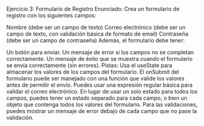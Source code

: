 Ejercicio 3: Formulario de Registro
Enunciado:
Crea un formulario de registro con los siguientes campos:

Nombre (debe ser un campo de texto)
Correo electrónico (debe ser un campo de texto, con validación básica de formato de email)
Contraseña (debe ser un campo de contraseña)
Además, el formulario debe tener:

Un botón para enviar.
Un mensaje de error si los campos no se completan correctamente.
Un mensaje de éxito que se muestra cuando el formulario se envía correctamente (sin errores).
Pistas:
Usa el useState para almacenar los valores de los campos del formulario.
El onSubmit del formulario puede ser manejado con una función que valide los valores antes de permitir el envío.
Puedes usar una expresión regular básica para validar el correo electrónico.
En lugar de usar un solo estado para todos los campos, puedes tener un estado separado para cada campo, o bien un objeto que contenga todos los valores del formulario.
Para las validaciones, puedes mostrar un mensaje de error debajo de cada campo que no pase la validación.